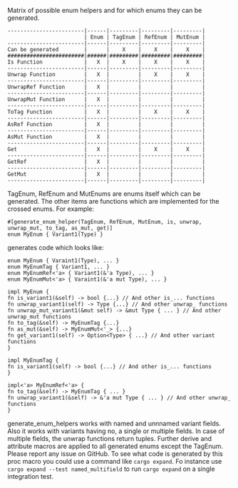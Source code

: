 Matrix of possible enum helpers and for which enums they can be generated.

```text
------------------------|------|---------|---------|---------|
                        | Enum | TagEnum | RefEnum | MutEnum |
------------------------|------|---------|---------|---------|
Can be generated        |      |    X    |    X    |    X    |
########################|######|#########|#########|#########|
Is Function             |   X  |    X    |    X    |    X    |
------------------------|------|---------|---------|---------|
Unwrap Function         |   X  |         |    X    |    X    |
------------------------|------|---------|---------|---------|
UnwrapRef Function      |   X  |         |         |         |
------------------------|------|---------|---------|---------|
UnwrapMut Function      |   X  |         |         |         |
------------------------|------|---------|---------|---------|
ToTag Function          |   X  |         |    X    |    X    |
------------------------|------|---------|---------|---------|
AsRef Function          |   X  |         |         |         |
------------------------|------|---------|---------|---------|
AsMut Function          |   X  |         |         |         |
------------------------|------|---------|---------|---------|
Get                     |   X  |         |    X    |    X    |
------------------------|------|---------|---------|---------|
GetRef                  |   X  |         |         |         |
------------------------|------|---------|---------|---------|
GetMut                  |   X  |         |         |         |
------------------------|------|---------|---------|---------|
```
TagEnum, RefEnum and MutEnums are enums itself which can be generated.
The other items are functions which are implemented for the crossed enums.
For example:
```rust,ignore
#[generate_enum_helper(TagEnum, RefEnum, MutEnum, is, unwrap, unwrap_mut, to_tag, as_mut, get)]
enum MyEnum { Variant1(Type) }
```
generates code which looks like:
```rust,ignore
enum MyEnum { Varaint1(Type), ... }
enum MyEnumTag { Variant1, ... }
enum MyEnumRef<'a> { Variant1(&'a Type), ... }
enum MyEnumMut<'a> { Varaint1(&'a mut Type), ... }

impl MyEnum {
fn is_variant1(&self) -> bool {...} // And other is_... functions
fn unwrap_variant1(self) -> Type {...} // And other unwrap_ functions
fn unwrap_mut_variant1(&mut self) -> &mut Type { ... } // And other unwrap_mut functions
fn to_tag(&self) -> MyEnumTag {...}
fn as_mut(&self) -> MyEnumMut<'_> {...}
fn get_variant1(self) -> Option<Type> { ...} // And other variant functions
}

impl MyEnumTag {
fn is_variant1(self) -> bool {...} // And other is_... functions
}

impl<'a> MyEnumRef<'a> {
fn to_tag(&self) -> MyEnumTag { ... }
fn unwrap_variant1(&self) -> &'a mut Type { ... } // And other unwrap_ functions
}

```
generate_enum_helpers works with named and unnnamed variant fields. Also it works with variants having no, a single or multiple fields. In case of multiple fields, the unwrap functions return tuples. Further derive and attribute macros are applied to all generated enums except the TagEnum. Please report any issue on GitHub.
To see what code is generated by this proc macro you could use a command like `cargo expand`. Fo instance use `cargo expand --test named_multifield` to run `cargo expand` on a single integration test.